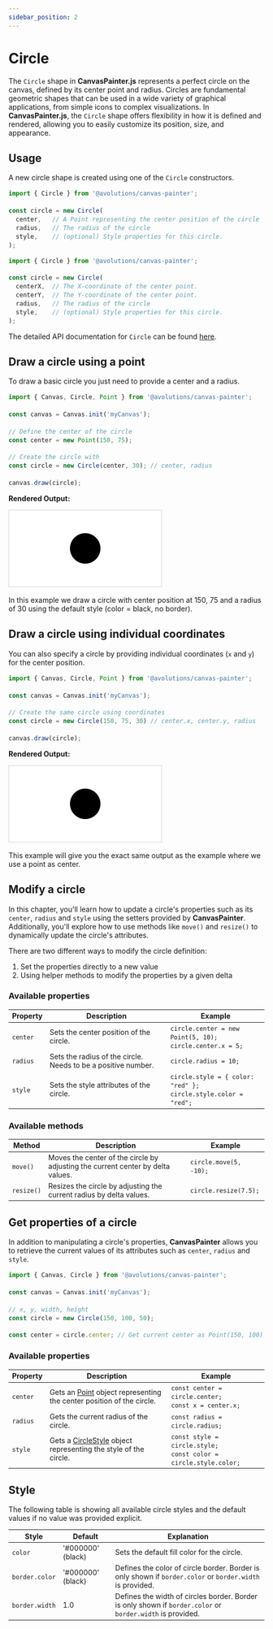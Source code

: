 ```yaml
---
sidebar_position: 2
---
```


# Circle

The `Circle` shape in **CanvasPainter.js** represents a perfect circle on the canvas, defined by its center point and radius. Circles are fundamental geometric shapes that can be used in a wide variety of graphical applications, from simple icons to complex visualizations. In **CanvasPainter.js**, the `Circle` shape offers flexibility in how it is defined and rendered, allowing you to easily customize its position, size, and appearance.

## Usage

A new circle shape is created using one of the `Circle` constructors.

```js
import { Circle } from '@avolutions/canvas-painter';

const circle = new Circle(
  center,   // A Point representing the center position of the circle
  radius,   // The radius of the circle
  style,    // (optional) Style properties for this circle.
);
```

```js
import { Circle } from '@avolutions/canvas-painter';

const circle = new Circle(
  centerX,  // The X-coordinate of the center point.
  centerY,  // The Y-coordinate of the center point.
  radius,   // The radius of the circle
  style,    // (optional) Style properties for this circle.
);
```

The detailed API documentation for `Circle` can be found [here](../../api/classes/Circle).

## Draw a circle using a point

To draw a basic circle you just need to provide a center and a radius.

```js
import { Canvas, Circle, Point } from '@avolutions/canvas-painter';

const canvas = Canvas.init('myCanvas');

// Define the center of the circle
const center = new Point(150, 75);

// Create the circle with
const circle = new Circle(center, 30); // center, radius

canvas.draw(circle);
```

**Rendered Output:**

![Circle](./img/draw_circle.png)

In this example we draw a circle with center position at 150, 75 and a radius of 30 using the default style (color = black, no border).

## Draw a circle using individual coordinates

You can also specify a circle by providing individual coordinates (`x` and `y`) for the center position.

```js
import { Canvas, Circle, Point } from '@avolutions/canvas-painter';

const canvas = Canvas.init('myCanvas');

// Create the same circle using coordinates
const circle = new Circle(150, 75, 30) // center.x, center.y, radius

canvas.draw(circle);
```

**Rendered Output:**

![Circle](./img/draw_circle.png)

This example will give you the exact same output as the example where we use a point as center.

## Modify a circle

In this chapter, you'll learn how to update a circle's properties such as its `center`, `radius` and `style` using the setters provided by **CanvasPainter**. Additionally, you'll explore how to use methods like `move()` and `resize()` to dynamically update the circle's attributes.

There are two different ways to modify the circle definition:
1. Set the properties directly to a new value
2. Using helper methods to modify the properties by a given delta

### Available properties

Property | Description | Example
--- | --- | ---
`center` | Sets the center position of the circle. | `circle.center = new Point(5, 10);`<br />`circle.center.x = 5;`
`radius` | Sets the radius of the circle. Needs to be a positive number. | `circle.radius = 10;`
`style` | Sets the style attributes of the circle. | `circle.style = { color: "red" };`<br />`circle.style.color = "red";`

### Available methods

Method | Description | Example
--- | --- | ---
`move()` | Moves the center of the circle by adjusting the current center by delta values. | `circle.move(5, -10);`
`resize()` | Resizes the circle by adjusting the current radius by delta values. | `circle.resize(7.5);`

## Get properties of a circle

In addition to manipulating a circle's properties, **CanvasPainter** allows you to retrieve the current values of its attributes such as `center`, `radius` and `style`.

```js
import { Canvas, Circle } from '@avolutions/canvas-painter';

const canvas = Canvas.init('myCanvas');

// x, y, width, height
const circle = new Circle(150, 100, 50);

const center = circle.center; // Get current center as Point(150, 100)
```

### Available properties

Property | Description | Example
--- | --- | ---
`center` | Gets an [Point](../../api/classes/Point) object representing the center position of the circle. | `const center = circle.center;`<br />`const x = center.x;`
`radius` | Gets the current radius of the circle. | `const radius = circle.radius;`
`style` | Gets a [CircleStyle](../../api/classes/CircleStyle) object representing the style of the circle. | `const style = circle.style;`<br />`const color = circle.style.color;`

## Style

The following table is showing all available circle styles and the default values if no value was provided explicit.

Style | Default | Explanation
--- | --- | ---
`color` | '#000000' (black) | Sets the default fill color for the circle.
`border.color` | '#000000' (black) | Defines the color of circle border. Border is only shown if `border.color` or `border.width` is provided.
`border.width` | 1.0 | Defines the width of circles border. Border is only shown if `border.color` or `border.width` is provided.
